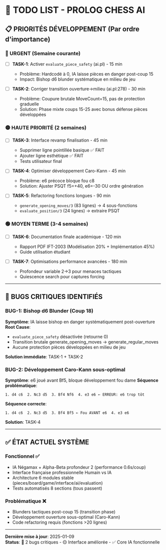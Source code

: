 # 🎯 TODO LIST - PROLOG CHESS AI

## 📋 **PRIORITÉS DÉVELOPPEMENT** (Par ordre d'importance)

### **🔴 URGENT (Semaine courante)**
- [ ] **TASK-1**: Activer `evaluate_piece_safety` (ai.pl) - 15 min
  - Problème: Hardcodé à 0, IA laisse pièces en danger post-coup 15
  - Impact: Bishop d6 blunder systématique en milieu de jeu
  
- [ ] **TASK-2**: Corriger transition ouverture→milieu (ai.pl:278) - 30 min
  - Problème: Coupure brutale MoveCount=15, pas de protection graduelle
  - Solution: Phase mixte coups 15-25 avec bonus défense pièces développées

### **🟡 HAUTE PRIORITÉ (2 semaines)**
- [ ] **TASK-3**: Interface revamp finalisation - 45 min
  - Supprimer ligne pointillée basique ✅ FAIT
  - Ajouter ligne esthétique ✅ FAIT
  - Tests utilisateur final

- [ ] **TASK-4**: Optimiser développement Caro-Kann - 45 min
  - Problème: e6 précoce bloque fou c8
  - Solution: Ajuster PSQT f5=+40, e6=-30 OU ordre génération
  
- [ ] **TASK-5**: Refactoring fonctions longues - 90 min
  - `generate_opening_moves/3` (83 lignes) → 4 sous-fonctions
  - `evaluate_position/3` (24 lignes) → extraire PSQT

### **🟢 MOYEN TERME (3-4 semaines)**
- [ ] **TASK-6**: Documentation finale académique - 120 min
  - Rapport PDF IFT-2003 (Modélisation 20% + Implémentation 45%)
  - Guide utilisation étudiant
  
- [ ] **TASK-7**: Optimisations performance avancées - 180 min
  - Profondeur variable 2→3 pour menaces tactiques
  - Quiescence search pour captures forcing

---

## 🚨 **BUGS CRITIQUES IDENTIFIÉS**

### **BUG-1: Bishop d6 Blunder (Coup 18)**
**Symptôme**: IA laisse bishop en danger systématiquement post-ouverture
**Root Cause**: 
- `evaluate_piece_safety` désactivée (retourne 0)
- Transition brutale generate_opening_moves → generate_regular_moves
- Aucune protection pièces développées en milieu de jeu

**Solution immédiate**: TASK-1 + TASK-2

### **BUG-2: Développement Caro-Kann sous-optimal**
**Symptôme**: e6 joué avant Bf5, bloque développement fou dame
**Séquence problématique**:
```
1. d4 c6  2. Nc3 d5  3. Bf4 Nf6  4. e3 e6 ← ERREUR: e6 trop tôt
```
**Séquence correcte**:
```
1. d4 c6  2. Nc3 d5  3. Bf4 Bf5 ← Fou AVANT e6  4. e3 e6
```

**Solution**: TASK-4

---

## ✅ **ÉTAT ACTUEL SYSTÈME**

### **Fonctionnel ✅**
- IA Négamax + Alpha-Beta profondeur 2 (performance 0.6s/coup)
- Interface française professionnelle Humain vs IA
- Architecture 6 modules stable (pieces/board/game/interface/ai/evaluation)
- Tests automatisés 8 sections (tous passent)

### **Problématique ❌**
- Blunders tactiques post-coup 15 (transition phase)
- Développement ouverture sous-optimal (Caro-Kann)
- Code refactoring requis (fonctions >20 lignes)

---

**Dernière mise à jour**: 2025-01-09  
**Status**: 🔴 2 bugs critiques - 🟡 Interface améliorée - ✅ Core IA fonctionnelle